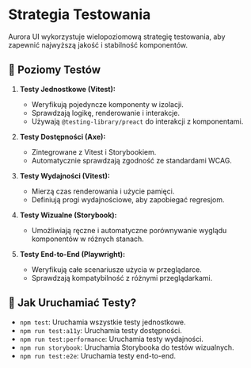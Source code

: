 # Strategia Testowania

Aurora UI wykorzystuje wielopoziomową strategię testowania, aby zapewnić najwyższą jakość i stabilność komponentów.

## 🧪 Poziomy Testów

1.  **Testy Jednostkowe (Vitest):**
    - Weryfikują pojedyncze komponenty w izolacji.
    - Sprawdzają logikę, renderowanie i interakcje.
    - Używają `@testing-library/preact` do interakcji z komponentami.

2.  **Testy Dostępności (Axe):**
    - Zintegrowane z Vitest i Storybookiem.
    - Automatycznie sprawdzają zgodność ze standardami WCAG.

3.  **Testy Wydajności (Vitest):**
    - Mierzą czas renderowania i użycie pamięci.
    - Definiują progi wydajnościowe, aby zapobiegać regresjom.

4.  **Testy Wizualne (Storybook):**
    - Umożliwiają ręczne i automatyczne porównywanie wyglądu komponentów w różnych stanach.

5.  **Testy End-to-End (Playwright):**
    - Weryfikują całe scenariusze użycia w przeglądarce.
    - Sprawdzają kompatybilność z różnymi przeglądarkami.

## 🚀 Jak Uruchamiać Testy?

- `npm test`: Uruchamia wszystkie testy jednostkowe.
- `npm run test:a11y`: Uruchamia testy dostępności.
- `npm run test:performance`: Uruchamia testy wydajności.
- `npm run storybook`: Uruchamia Storybooka do testów wizualnych.
- `npm run test:e2e`: Uruchamia testy end-to-end.
